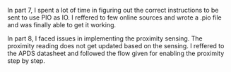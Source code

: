 In part 7, I spent a lot of time in figuring out the correct instructions to be sent to use PIO as IO. I reffered to few online sources and wrote a .pio file and was finally able to get it working. 

In part 8, I faced issues in implementing the proximity sensing. The proximity reading does not get updated based on the sensing. I reffered to the APDS datasheet and followed the flow given for enabling the proximity step by step.
